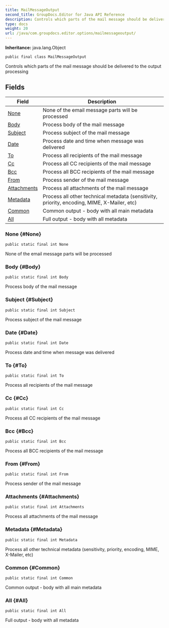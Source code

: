 ```yaml
---
title: MailMessageOutput
second_title: GroupDocs.Editor for Java API Reference
description: Controls which parts of the mail message should be delivered to the output processing
type: docs
weight: 20
url: /java/com.groupdocs.editor.options/mailmessageoutput/
---
```

**Inheritance:**
java.lang.Object
```
public final class MailMessageOutput
```

Controls which parts of the mail message should be delivered to the output processing
## Fields

| Field | Description |
| --- | --- |
| [None](#None) | None of the email message parts will be processed |
| [Body](#Body) | Process body of the mail message |
| [Subject](#Subject) | Process subject of the mail message |
| [Date](#Date) | Process date and time when message was delivered |
| [To](#To) | Process all recipients of the mail message |
| [Cc](#Cc) | Process all CC recipients of the mail message |
| [Bcc](#Bcc) | Process all BCC recipients of the mail message |
| [From](#From) | Process sender of the mail message |
| [Attachments](#Attachments) | Process all attachments of the mail message |
| [Metadata](#Metadata) | Process all other technical metadata (sensitivity, priority, encoding, MIME, X-Mailer, etc) |
| [Common](#Common) | Common output - body with all main metadata |
| [All](#All) | Full output - body with all metadata |
### None {#None}
```
public static final int None
```


None of the email message parts will be processed

### Body {#Body}
```
public static final int Body
```


Process body of the mail message

### Subject {#Subject}
```
public static final int Subject
```


Process subject of the mail message

### Date {#Date}
```
public static final int Date
```


Process date and time when message was delivered

### To {#To}
```
public static final int To
```


Process all recipients of the mail message

### Cc {#Cc}
```
public static final int Cc
```


Process all CC recipients of the mail message

### Bcc {#Bcc}
```
public static final int Bcc
```


Process all BCC recipients of the mail message

### From {#From}
```
public static final int From
```


Process sender of the mail message

### Attachments {#Attachments}
```
public static final int Attachments
```


Process all attachments of the mail message

### Metadata {#Metadata}
```
public static final int Metadata
```


Process all other technical metadata (sensitivity, priority, encoding, MIME, X-Mailer, etc)

### Common {#Common}
```
public static final int Common
```


Common output - body with all main metadata

### All {#All}
```
public static final int All
```


Full output - body with all metadata

